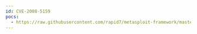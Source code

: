 ```yaml
---
id: CVE-2008-5159
pocs:
  - https://raw.githubusercontent.com/rapid7/metasploit-framework/master/modules/exploits/windows/lpd/wincomlpd_admin.rb
---
```

